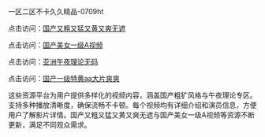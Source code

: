一区二区不卡久久精品-0709ht

点击访问：<a href="https://heiliaowt0d7p.pages.dev">国产又粗又猛又黄又爽无遮</a>

点击访问：<a href="https://heiliaoga6s9v.pages.dev">国产美女一级A视频</a>

点击访问：<a href="https://heiliaoow5kzm.pages.dev">亚洲午夜理论无码</a>

点击访问：<a href="https://heiliao2dmwwy.pages.dev">国产一级特黄aa大片爽爽</a>

这些资源平台为用户提供多样化的视频内容，涵盖国产粗犷风格与午夜理论专区。支持多种播放清晰度，确保流畅不卡顿。每个视频均有详细介绍和演员信息，方便用户了解影片详情。国产又粗又猛又黄又爽无遮与国产美女一级A视频等资源不断更新，满足不同观众需求。

<span style="display:none;">[Canonical link](）</span>
